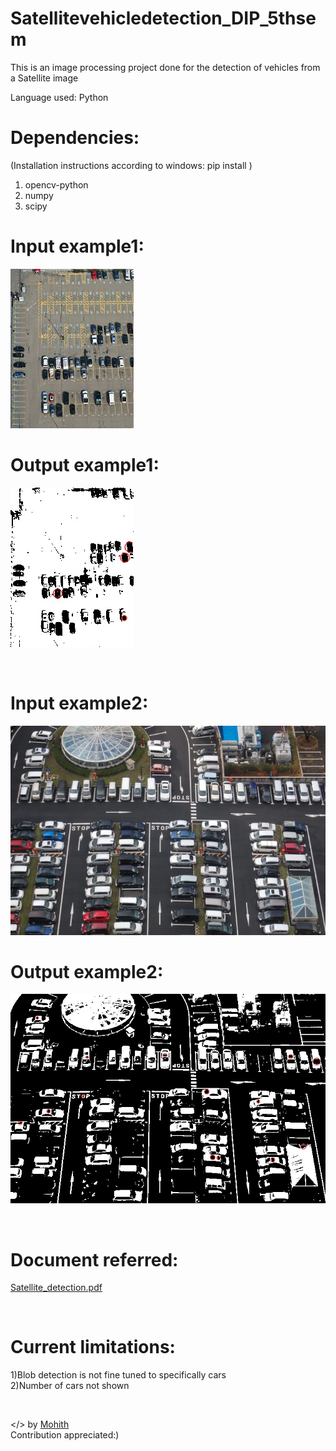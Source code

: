 # Satellitevehicledetection_DIP_5thsem
This is an image processing project done for the detection of vehicles from a Satellite image

Language used: Python

# Dependencies: 
(Installation instructions according to windows: pip install <name of library>)
1) opencv-python
2) numpy
3) scipy
  
# Input example1:
![Satellite parking lot image](https://github.com/mohith2017/Satellitevehicledetection_DIP_5thsem/blob/master/image.jpg)

# Output example1:
![Satellite parking lot image](https://github.com/mohith2017/Satellitevehicledetection_DIP_5thsem/blob/master/image_final_ex1.jpg)

<br/>

# Input example2:
![Satellite parking lot image](https://github.com/mohith2017/Satellitevehicledetection_DIP_5thsem/blob/master/y.jpg)

# Output example2:
![Satellite parking lot image](https://github.com/mohith2017/Satellitevehicledetection_DIP_5thsem/blob/master/image_final.jpg)

<br/>

# Document referred:
[Satellite_detection.pdf](https://pdfs.semanticscholar.org/e060/7f93de4cb3c408cd156769ddb4d2d105e873.pdf)

<br/>

# Current limitations:
  1)Blob detection is not fine tuned to specifically cars
  <br/>
  2)Number of cars not shown 
  
  <br/>

</> by [Mohith](https://github.com/mohith2017)
<br/>
Contribution appreciated:)
